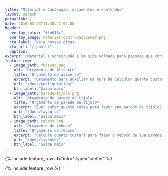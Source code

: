 ```yaml
---
title: "Material e Contrução: orçamentos e conteúdos"
layout: splash
permalink: /
date: 2016-03-23T11:48:41-04:00
header:
  overlay_color: "#5e616c"
  overlay_image: material-contrucao-cover.png
  cta_label: "Veja nossas dicas"
  cta_url: "/_posts/"
  caption:
excerpt: "Material e Construção é um site voltado para pessoas que constroem e precisam de respostas simples, rápidas e GRÁTIS para pequenos orçamentos."
feature_row:
  - image_path: fudacao.png
    alt: "Orçamento de Alicerce"
    title: "Orçamento de alicerce"
    excerpt: "Orçamento para auxiliar na hora de calcular quanto custará para fazer o seu alicerce"
    url: "/docs/configuration/"
    btn_label: "Saiba mais"
  - image_path: parede-tijolo.png
    alt: "Orçamento de parede de tijolo"
    title: "Orçamento de parede de tijolo"
    excerpt: "Quer saber quanto custa para fazer sua parede de tijolo? Veja GRÁTIS neste mini orçamento"
    url: "/docs/layouts/"
    btn_label: "Saiba mais"
  - image_path: reboco.png
    alt: "Orçamento de reboco"
    title: "Orçamento de reboco"
    excerpt: "Calcule quanto custará para fazer o reboco da sua parede"
    url: "/docs/license/"
    btn_label: "Saiba mais"
---
```


{% include feature_row id="intro" type="center" %}

{% include feature_row %}

